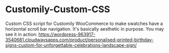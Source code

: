 # Customily-Custom-CSS
Custom CSS script for Customily WooCommerce to make swatches have a horizontal scroll bar navigation.
It's basically aesthetic in purpose.
You may see it in action: https://wordpress-963917-3540681.cloudwaysapps.com/product/personalised-printed-birthday-signs-custom-for-unforgettable-celebrations-landscape-sign/
